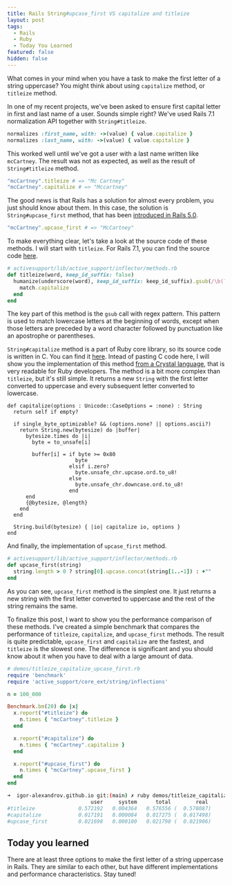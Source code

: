 ```yaml
---
title: Rails String#upcase_first VS capitalize and titleize
layout: post
tags:
  - Rails
  - Ruby
  - Today You Learned
featured: false
hidden: false
---
```


What comes in your mind when you have a task to make the first letter of a string uppercase? You might think about using `capitalize` method, or `titleize` method.

In one of my recent projects, we've been asked to ensure first capital letter in first and last name of a user. Sounds simple right? We've used Rails 7.1 normalization API together with `String#titleize`.

<!--more-->

```ruby
normalizes :first_name, with: ->(value) { value.capitalize }
normalizes :last_name, with: ->(value) { value.capitalize }
```

This worked well until we've got a user with a last name written like `mcCartney`. The result was not as expected, as well as the result of `String#titleize` method.

```ruby
"mcCartney".titleize # => "Mc Cartney"
"mcCartney".capitalize # => "Mccartney"
```

The good news is that Rails has a solution for almost every problem, you just should know about them. In this case, the solution is `String#upcase_first` method, that has been [introduced in Rails 5.0](https://github.com/rails/rails/blob/5-0-stable/activesupport/CHANGELOG.md).

```ruby
"mcCartney".upcase_first # => "McCartney"
```

To make everything clear, let's take a look at the source code of these methods. I will start with `titleize`. For Rails 7.1, you can find the source code [here](https://github.com/rails/rails/blob/v7.1.0/activesupport/lib/active_support/inflector/methods.rb#L192).

```ruby
# activesupport/lib/active_support/inflector/methods.rb
def titleize(word, keep_id_suffix: false)
  humanize(underscore(word), keep_id_suffix: keep_id_suffix).gsub(/\b(?<!\w['’`()])[a-z]/) do |match|
    match.capitalize
  end
end
```

The key part of this method is the `gsub` call with regex pattern. This pattern is used to match lowercase letters at the beginning of words, except when those letters are preceded by a word character followed by punctuation like an apostrophe or parentheses.

`String#capitalize` method is a part of Ruby core library, so its source code is written in C. You can find it [here](https://github.com/ruby/ruby/blob/v3_3_0/string.c#L7718). Intead of pasting C code here, I will show you the implementation of this method [from a Crystal language](https://github.com/crystal-lang/crystal/blob/1.12.0/src/string.cr#L1469), that is very readable for Ruby developers. The method is a bit more complex than `titleize`, but it's still simple. It returns a new `String` with the first letter converted to uppercase and every subsequent letter converted to lowercase.

```crystal
def capitalize(options : Unicode::CaseOptions = :none) : String
  return self if empty?

  if single_byte_optimizable? && (options.none? || options.ascii?)
    return String.new(bytesize) do |buffer|
      bytesize.times do |i|
        byte = to_unsafe[i]

        buffer[i] = if byte >= 0x80
                      byte
                    elsif i.zero?
                      byte.unsafe_chr.upcase.ord.to_u8!
                    else
                      byte.unsafe_chr.downcase.ord.to_u8!
                    end
      end
      {@bytesize, @length}
    end
  end

  String.build(bytesize) { |io| capitalize io, options }
end
```

And finally, the implementation of `upcase_first` method.

```ruby
# activesupport/lib/active_support/inflector/methods.rb
def upcase_first(string)
  string.length > 0 ? string[0].upcase.concat(string[1..-1]) : +""
end
```

As you can see, `upcase_first` method is the simplest one. It just returns a new string with the first letter converted to uppercase and the rest of the string remains the same.

To finalize this post, I want to show you the performance comparison of these methods. I've created a simple benchmark that compares the performance of `titleize`, `capitalize`, and `upcase_first` methods. The result is quite predictable, `upcase_first` and `capitalize` are the fastest, and `titleize` is the slowest one. The difference is significant and you should know about it when you have to deal with a large amount of data.

``` ruby
# demos/titleize_capitalize_upcase_first.rb
require 'benchmark'
require 'active_support/core_ext/string/inflections'

n = 100_000

Benchmark.bm(20) do |x|
  x.report("#titleize") do
    n.times { "mcCartney".titleize }
  end

  x.report("#capitalize") do
    n.times { "mcCartney".capitalize }
  end

  x.report("#upcase_first") do
    n.times { "mcCartney".upcase_first }
  end
end
```

``` bash
➜  igor-alexandrov.github.io git:(main) ✗ ruby demos/titleize_capitalize_upcase_first.rb
                           user     system      total        real
#titleize              0.572192   0.004364   0.576556 (  0.578087)
#capitalize            0.017191   0.000084   0.017275 (  0.017498)
#upcase_first          0.021698   0.000100   0.021798 (  0.021906)
```

## Today you learned

There are at least three options to make the first letter of a string uppercase in Rails. They are similar to each other, but have different implementations and performance characteristics. Stay tuned!
